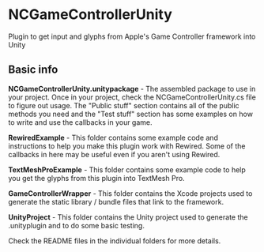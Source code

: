 # NCGameControllerUnity
Plugin to get input and glyphs from Apple's Game Controller framework into Unity

Basic info
-------------

**NCGameControllerUnity.unitypackage** - The assembled package to use in your project. Once in your project, check the NCGameControllerUnity.cs file to figure out usage. The "Public stuff" section contains all of the public methods you need and the "Test stuff" section has some examples on how to write and use the callbacks in your game.

**RewiredExample** - This folder contains some example code and instructions to help you make this plugin work with Rewired. Some of the callbacks in here may be useful even if you aren't using Rewired.

**TextMeshProExample** - This folder contains some example code to help you get the glyphs from this plugin into TextMesh Pro.

**GameControllerWrapper** - This folder contains the Xcode projects used to generate the static library / bundle files that link to the framework.

**UnityProject** - This folder contains the Unity project used to generate the .unityplugin and to do some basic testing.

Check the README files in the individual folders for more details.
